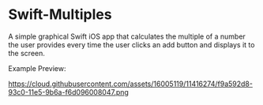 # Swift-Multiples
A simple graphical Swift iOS app that calculates the multiple of a number the user provides every time the user clicks an add button and displays it to the screen.

Example Preview:

https://cloud.githubusercontent.com/assets/16005119/11416274/f9a592d8-93c0-11e5-9b6a-f6d096008047.png
